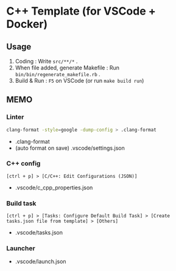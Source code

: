 # C++ Template (for VSCode + Docker)

## Usage

1. Coding : Write `src/**/*` .
1. When file added, generate Makefile : Run `bin/bin/regenerate_makefile.rb` .
1. Build & Run : `F5` on VSCode (or run `make build run`)

## MEMO

### Linter

```sh
clang-format -style=google -dump-config > .clang-format
```

* .clang-format
* (auto format on save) .vscode/settings.json

### C++ config

`[ctrl + p] > [C/C++: Edit Configurations (JSON)]`

* .vscode/c_cpp_properties.json

### Build task

`[ctrl + p] > [Tasks: Configure Default Build Task] > [Create tasks.json file from template] > [Others]`

* .vscode/tasks.json

### Launcher

* .vscode/launch.json
